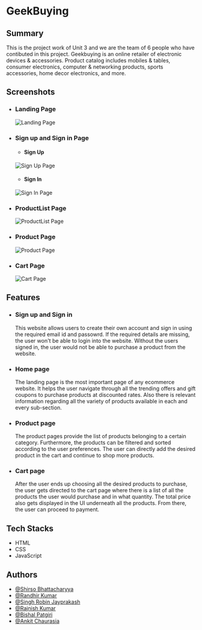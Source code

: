 # GeekBuying

## Summary
This is the project work of Unit 3 and we are the team of 6 people who have contibuted in this project.
Geekbuying is an online retailer of electronic devices & accessories. Product catalog includes mobiles & tables, consumer electronics, computer & networking products, sports accessories, home decor electronics, and more.

## Screenshots
- ### Landing Page

  ![Landing Page](https://i.ibb.co/4fMfVVN/GBuying-Home-Page.png)
  
- ### Sign up and Sign in Page
  
  - #### Sign Up
  ![Sign Up Page](https://i.ibb.co/GJTSytr/GBuying-Sign-Up.png)
  
  - #### Sign In
  ![Sign In Page](https://i.ibb.co/7VhKbgj/GBuying-Sign-In.png)  

- ### ProductList Page

  ![ProductList Page](https://i.ibb.co/4PTR7vC/GBuying-Product-List.png)
  
- ### Product Page

  ![Product Page](https://i.ibb.co/zhSXtbb/GBuying-Product.png)  
 
- ### Cart Page
 
  ![Cart Page](https://i.ibb.co/12rg4gr/GBuying-Cart.png)
  
## Features
- ### Sign up and Sign in 
  This website allows users to create their own account and sign in using the required email id and passowrd. If the required details are missing, the user won't be able to login into the website. Without the users signed in, the user would not be able to purchase a product from the website.
- ### Home page
  The landing page is the most important page of any ecommerce website. It helps the user navigate through all the trending offers and gift coupons to purchase products at discounted rates. Also there is relevant information regarding all the variety of products available in each and every sub-section.
- ### Product page
  The product pages provide the list of products belonging to a certain category. Furthermore, the products can be filtered and sorted according to the user preferences. The user can directly add the desired product in the cart and continue to shop more products.
- ### Cart page
  After the user ends up choosing all the desired products to purchase, the user gets directed to the cart page where there is a list of all the products the user would purchase and in what quantity. The total price also gets displayed in the UI underneath all the products. From there, the user can proceed to payment. 

## Tech Stacks
- HTML
- CSS
- JavaScript

## Authors

- [@Shirso Bhattacharyya](https://github.com/ShirsoBhattacharyya)
- [@Randhir Kumar](https://github.com/Randhir200)
- [@Singh Robin Jayprakash](https://github.com/rs230498)
- [@Rajnish Kumar](https://github.com/Rajnish1234567)
- [@Bishal Patgiri](https://github.com/BishalPatgiri)
- [@Ankit Chaurasia](https://github.com/ankit24695)



